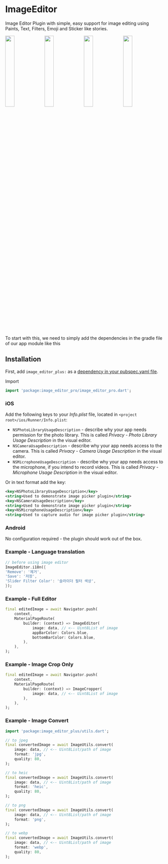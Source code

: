 # ImageEditor

Image Editor Plugin with simple, easy support for image editing using Paints, Text, Filters, Emoji and Sticker like stories.


<img src="https://cdn.ensorta.com/com.ensorta.biller/albums/5b53309f6073bd7662404dc7.1644562653000.HTG8Y6NV8BG.png" width="24%">
<img src="https://cdn.ensorta.com/com.ensorta.biller/albums/5b53309f6073bd7662404dc7.1644562729000.T9UPP7D59Y.png" width="24%">
<img src="https://cdn.ensorta.com/com.ensorta.biller/albums/5b53309f6073bd7662404dc7.1644566966000.YKAA8C382JB.png" width="24%">
<img src="https://cdn.ensorta.com/com.ensorta.biller/albums/5b53309f6073bd7662404dc7.1644567026000.Y9080Y1JYU9.png" width="24%">


To start with this, we need to simply add the dependencies in the gradle file of our app module like this

## Installation

First, add `image_editor_plus:` as a [dependency in your pubspec.yaml file](https://flutter.io/platform-plugins/).

Import

```dart
import 'package:image_editor_pro/image_editor_pro.dart';
```

### iOS

Add the following keys to your _Info.plist_ file, located in `<project root>/ios/Runner/Info.plist`:

* `NSPhotoLibraryUsageDescription` - describe why your app needs permission for the photo library. This is called _Privacy - Photo Library Usage Description_ in the visual editor.
* `NSCameraUsageDescription` - describe why your app needs access to the camera. This is called _Privacy - Camera Usage Description_ in the visual editor.
* `NSMicrophoneUsageDescription` - describe why your app needs access to the microphone, if you intend to record videos. This is called _Privacy - Microphone Usage Description_ in the visual editor.

Or in text format add the key:

``` xml
<key>NSPhotoLibraryUsageDescription</key>
<string>Used to demonstrate image picker plugin</string>
<key>NSCameraUsageDescription</key>
<string>Used to demonstrate image picker plugin</string>
<key>NSMicrophoneUsageDescription</key>
<string>Used to capture audio for image picker plugin</string>
```

### Android

No configuration required - the plugin should work out of the box.


### Example - Language translation

```dart
// before using image editor
ImageEditor.i18n({
'Remove': '제거',
'Save': '저장',
'Slider Filter Color': '슬라이더 필터 색상',
});

```


### Example - Full Editor

```dart
final editedImage = await Navigator.push(
    context,
    MaterialPageRoute(
        builder: (context) => ImageEditor(
            image: data, // <-- Uint8List of image
            appBarColor: Colors.blue,
            bottomBarColor: Colors.blue,
        ),
    ),
);
```


### Example - Image Crop Only

```dart
final editedImage = await Navigator.push(
    context,
    MaterialPageRoute(
        builder: (context) => ImageCropper(
            image: data, // <-- Uint8List of image
        ),
    ),
);
```


### Example - Image Convert

```dart
import 'package:image_editor_plus/utils.dart';

// to jpeg
final convertedImage = await ImageUtils.convert(
    image: data, // <-- Uint8List/path of image
    format: 'jpg',
    quality: 80,
);

// to heic
final convertedImage = await ImageUtils.convert(
    image: data, // <-- Uint8List/path of image
    format: 'heic',
    quality: 80,
);

// to png
final convertedImage = await ImageUtils.convert(
    image: data, // <-- Uint8List/path of image
    format: 'png',
);

// to webp
final convertedImage = await ImageUtils.convert(
    image: data, // <-- Uint8List/path of image
    format: 'webp',
    quality: 80,
);
```

